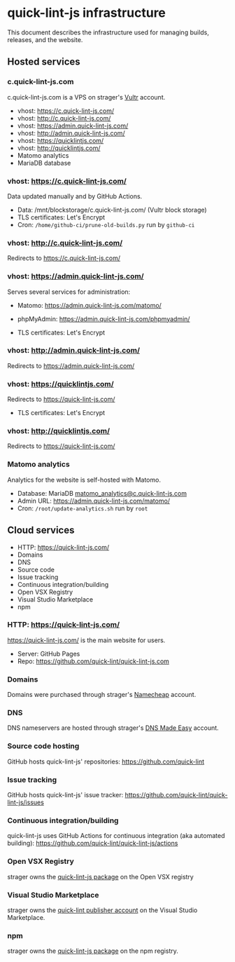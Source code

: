 # quick-lint-js infrastructure

This document describes the infrastructure used for managing builds, releases,
and the website.

## Hosted services

### c.quick-lint-js.com

c.quick-lint-js.com is a VPS on strager's [Vultr][] account.

* vhost: https://c.quick-lint-js.com/
* vhost: http://c.quick-lint-js.com/
* vhost: https://admin.quick-lint-js.com/
* vhost: http://admin.quick-lint-js.com/
* vhost: https://quicklintjs.com/
* vhost: http://quicklintjs.com/
* Matomo analytics
* MariaDB database

### vhost: https://c.quick-lint-js.com/

Data updated manually and by GitHub Actions.

* Data: /mnt/blockstorage/c.quick-lint-js.com/ (Vultr block storage)
* TLS certificates: Let's Encrypt
* Cron: `/home/github-ci/prune-old-builds.py` run by `github-ci`

### vhost: http://c.quick-lint-js.com/

Redirects to https://c.quick-lint-js.com/

### vhost: https://admin.quick-lint-js.com/

Serves several services for administration:

* Matomo: <https://admin.quick-lint-js.com/matomo/>
* phpMyAdmin: <https://admin.quick-lint-js.com/phpmyadmin/>

* TLS certificates: Let's Encrypt

### vhost: http://admin.quick-lint-js.com/

Redirects to https://admin.quick-lint-js.com/

### vhost: https://quicklintjs.com/

Redirects to https://quick-lint-js.com/

* TLS certificates: Let's Encrypt

### vhost: http://quicklintjs.com/

Redirects to https://quick-lint-js.com/

### Matomo analytics

Analytics for the website is self-hosted with Matomo.

* Database: MariaDB matomo_analytics@c.quick-lint-js.com
* Admin URL: <https://admin.quick-lint-js.com/matomo/>
* Cron: `/root/update-analytics.sh` run by `root`

## Cloud services

* HTTP: https://quick-lint-js.com/
* Domains
* DNS
* Source code
* Issue tracking
* Continuous integration/building
* Open VSX Registry
* Visual Studio Marketplace
* npm

### HTTP: https://quick-lint-js.com/

<https://quick-lint-js.com/> is the main website for users.

* Server: GitHub Pages
* Repo: <https://github.com/quick-lint/quick-lint-js.com>

### Domains

Domains were purchased through strager's [Namecheap][] account.

### DNS

DNS nameservers are hosted through strager's [DNS Made Easy][] account.

### Source code hosting

GitHub hosts quick-lint-js' repositories: <https://github.com/quick-lint>

### Issue tracking

GitHub hosts quick-lint-js' issue tracker:
<https://github.com/quick-lint/quick-lint-js/issues>

### Continuous integration/building

quick-lint-js uses GitHub Actions for continuous integration (aka automated
building): <https://github.com/quick-lint/quick-lint-js/actions>

### Open VSX Registry

strager owns the [quick-lint-js
package](https://open-vsx.org/extension/quick-lint/quick-lint-js) on the Open
VSX registry

### Visual Studio Marketplace

strager owns the [quick-lint publisher
account](https://marketplace.visualstudio.com/publishers/quick-lint) on the
Visual Studio Marketplace.

### npm

strager owns the [quick-lint-js
package](https://www.npmjs.com/package/quick-lint-js) on the npm registry.

[DNS Made Easy]: https://dnsmadeeasy.com/
[Namecheap]: https://www.namecheap.com/
[Vultr]: https://www.vultr.com/
